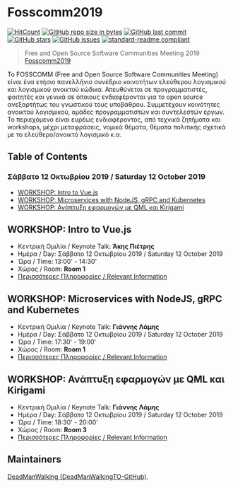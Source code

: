 # Fosscomm2019
[![HitCount](http://hits.dwyl.io/DeadManWalkingTO/Fosscomm2019.svg)](../../)
[![GitHub repo size in bytes](https://img.shields.io/github/repo-size/DeadManWalkingTO/Fosscomm2019.svg)](../../)
[![GitHub last commit](https://img.shields.io/github/last-commit/DeadManWalkingTO/Fosscomm2019.svg)](../../)
[![GitHub stars](https://img.shields.io/github/stars/DeadManWalkingTO/Fosscomm2019.svg)](../../stargazers)
[![GitHub issues](https://img.shields.io/github/issues/DeadManWalkingTO/Fosscomm2019.svg)](../../issues)
[![standard-readme compliant](https://img.shields.io/badge/readme%20style-standard-brightgreen.svg)](./README.md)

>Free and Open Source Software Communities Meeting 2019 [Fosscomm2019](https://2019.fosscomm.gr/)

Το FOSSCOMM (Free and Open Source Software Communities Meeting) είναι ένα ετήσιο πανελλήνιο συνέδριο κοινοτήτων ελεύθερου λογισμικού και λογισμικού ανοικτού κώδικα. Απευθύνεται σε προγραμματιστές, φοιτητές και γενικά σε όποιους ενδιαφέρονται για το open source ανεξαρτήτως του γνωστικού τους υποβάθρου. Συμμετέχουν κοινότητες ανοικτού λογισμικού, ομάδες προγραμματιστών και συντελεστών έργων. Το περιεχόμενο είναι ευρέως ενδιαφέροντος, από τεχνικά ζητήματα και workshops, μέχρι μεταφράσεις, νομικά θέματα, θέματα πολιτικής σχετικά με το ελεύθερο/ανοικτό λογισμικό κ.α.

## Table of Contents
### Σάββατο 12 Οκτωβρίου 2019 / Saturday 12 October 2019
- [WORKSHOP: Intro to Vue.js](#workshop-intro-to-vuejs)
- [WORKSHOP: Microservices with NodeJS, gRPC and Kubernetes](#workshop-microservices-with-nodejs,-grpc-and-kubernetes)
- [WORKSHOP: Ανάπτυξη εφαρμογών με QML και Kirigami](#workshop-ανάπτυξη-εφαρμογών-με-qml-και-kirigami)

## WORKSHOP: Intro to Vue.js
- Κεντρική Ομιλία / Keynote Talk: **Άκης Πιέτρης**
- Ημέρα / Day: Σάββατο 12 Οκτωβρίου 2019 / Saturday 12 October 2019
- Ώρα / Time: 13:00' - 14:30'
- Χώρος / Room:  **Room 1**
- [Περισσότερες Πληροφορίες / Relevant Information](./WORKSHOP%20Intro%20to%20Vue.js)

## WORKSHOP: Microservices with NodeJS, gRPC and Kubernetes
- Κεντρική Ομιλία / Keynote Talk: **Γιάννης Λάμης**
- Ημέρα / Day: Σάββατο 12 Οκτωβρίου 2019 / Saturday 12 October 2019
- Ώρα / Time: 17:30' - 19:00'
- Χώρος / Room:  **Room 1**
- [Περισσότερες Πληροφορίες / Relevant Information](./WORKSHOP%20Microservices%20with%20NodeJS,%20gRPC%20and%20Kubernetes)

## WORKSHOP: Ανάπτυξη εφαρμογών με QML και Kirigami
- Κεντρική Ομιλία / Keynote Talk: **Γιάννης Λάμης**
- Ημέρα / Day: Σάββατο 12 Οκτωβρίου 2019 / Saturday 12 October 2019
- Ώρα / Time: 18:30' - 20:00'
- Χώρος / Room:  **Room 3**
- [Περισσότερες Πληροφορίες / Relevant Information](./WORKSHOP%20Ανάπτυξη%20εφαρμογών%20με%20QML%20και%20Kirigami)


## Maintainers
[DeadManWalking (DeadManWalkingTO-GitHub)](https://github.com/DeadManWalkingTO).
